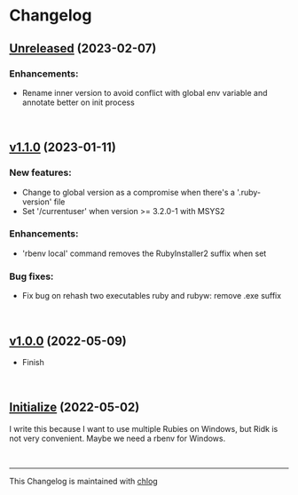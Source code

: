 # Changelog

## [Unreleased](#) (2023-02-07)

### Enhancements:

- Rename inner version to avoid conflict with global env variable and annotate better on init process

<br>

## [v1.1.0](#) (2023-01-11)

### New features:

- Change to global version as a compromise when there's a '.ruby-version' file
- Set '/currentuser' when version >= 3.2.0-1 with MSYS2

### Enhancements:

- 'rbenv local' command removes the RubyInstaller2 suffix when set

### Bug fixes:

- Fix bug on rehash two executables ruby and rubyw: remove .exe suffix

<br>

## [v1.0.0](#) (2022-05-09)

- Finish

<br>

## [Initialize](#) (2022-05-02)

I write this because I want to use multiple Rubies on Windows, but Ridk is not very convenient. Maybe we need a rbenv for Windows.

<br>

<hr>

This Changelog is maintained with [chlog](https://github.com/ccmywish/chlog)

